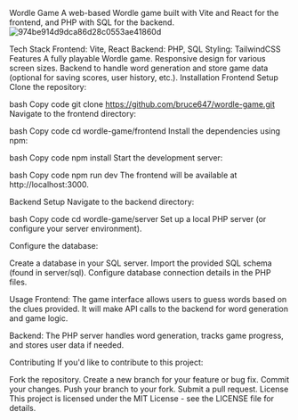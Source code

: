 Wordle Game
A web-based Wordle game built with Vite and React for the frontend, and PHP with SQL for the backend.
![974be914d9dca86d28c0553ae41860d](https://github.com/user-attachments/assets/ab50c8b7-52e1-4cc0-a686-b23b7b031192)

Tech Stack
Frontend: Vite, React
Backend: PHP, SQL 
Styling: TailwindCSS
Features
A fully playable Wordle game.
Responsive design for various screen sizes.
Backend to handle word generation and store game data (optional for saving scores, user history, etc.).
Installation
Frontend Setup
Clone the repository:

bash
Copy code
git clone https://github.com/bruce647/wordle-game.git
Navigate to the frontend directory:

bash
Copy code
cd wordle-game/frontend
Install the dependencies using npm:

bash
Copy code
npm install
Start the development server:

bash
Copy code
npm run dev
The frontend will be available at http://localhost:3000.

Backend Setup
Navigate to the backend directory:

bash
Copy code
cd wordle-game/server
Set up a local PHP server (or configure your server environment).

Configure the database:

Create a database in your SQL server.
Import the provided SQL schema (found in server/sql).
Configure database connection details in the PHP files.

Usage
Frontend: The game interface allows users to guess words based on the clues provided. It will make API calls to the backend for word generation and game logic.

Backend: The PHP server handles word generation, tracks game progress, and stores user data if needed.

Contributing
If you'd like to contribute to this project:

Fork the repository.
Create a new branch for your feature or bug fix.
Commit your changes.
Push your branch to your fork.
Submit a pull request.
License
This project is licensed under the MIT License - see the LICENSE file for details.
